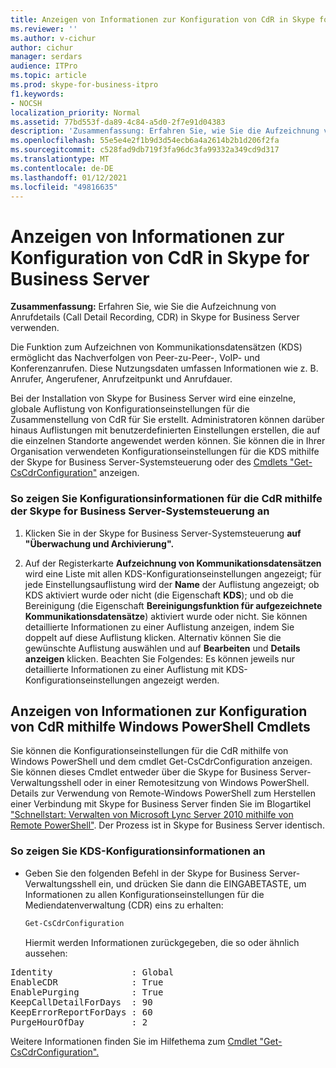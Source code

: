 ```yaml
---
title: Anzeigen von Informationen zur Konfiguration von CdR in Skype for Business Server
ms.reviewer: ''
ms.author: v-cichur
author: cichur
manager: serdars
audience: ITPro
ms.topic: article
ms.prod: skype-for-business-itpro
f1.keywords:
- NOCSH
localization_priority: Normal
ms.assetid: 77bd553f-da89-4c84-a5d0-2f7e91d04383
description: 'Zusammenfassung: Erfahren Sie, wie Sie die Aufzeichnung von Anrufdetail (Call Detail Recording, CDR) in Skype for Business Server verwenden.'
ms.openlocfilehash: 55e5e4e2f1b9d3d54ecb6a4a2614b2b1d206f2fa
ms.sourcegitcommit: c528fad9db719f3fa96dc3fa99332a349cd9d317
ms.translationtype: MT
ms.contentlocale: de-DE
ms.lasthandoff: 01/12/2021
ms.locfileid: "49816635"
---
```

# <a name="view-cdr-configuration-information-in-skype-for-business-server"></a>Anzeigen von Informationen zur Konfiguration von CdR in Skype for Business Server
 
**Zusammenfassung:** Erfahren Sie, wie Sie die Aufzeichnung von Anrufdetails (Call Detail Recording, CDR) in Skype for Business Server verwenden.
  
Die Funktion zum Aufzeichnen von Kommunikationsdatensätzen (KDS) ermöglicht das Nachverfolgen von Peer-zu-Peer-, VoIP- und Konferenzanrufen. Diese Nutzungsdaten umfassen Informationen wie z. B. Anrufer, Angerufener, Anrufzeitpunkt und Anrufdauer.
  
Bei der Installation von Skype for Business Server wird eine einzelne, globale Auflistung von Konfigurationseinstellungen für die Zusammenstellung von CdR für Sie erstellt. Administratoren können darüber hinaus Auflistungen mit benutzerdefinierten Einstellungen erstellen, die auf die einzelnen Standorte angewendet werden können. Sie können die in Ihrer Organisation verwendeten Konfigurationseinstellungen für die KDS mithilfe der Skype for Business Server-Systemsteuerung oder des [Cmdlets "Get-CsCdrConfiguration"](https://docs.microsoft.com/powershell/module/skype/get-cscdrconfiguration?view=skype-ps) anzeigen.
  
### <a name="to-view-cdr-configuration-information-by-using-skype-for-business-server-control-panel"></a>So zeigen Sie Konfigurationsinformationen für die CdR mithilfe der Skype for Business Server-Systemsteuerung an

1. Klicken Sie in der Skype for Business Server-Systemsteuerung **auf "Überwachung und Archivierung".**
    
2. Auf der Registerkarte **Aufzeichnung von Kommunikationsdatensätzen** wird eine Liste mit allen KDS-Konfigurationseinstellungen angezeigt; für jede Einstellungsauflistung wird der **Name** der Auflistung angezeigt; ob KDS aktiviert wurde oder nicht (die Eigenschaft **KDS**); und ob die Bereinigung (die Eigenschaft **Bereinigungsfunktion für aufgezeichnete Kommunikationsdatensätze**) aktiviert wurde oder nicht. Sie können detaillierte Informationen zu einer Auflistung anzeigen, indem Sie doppelt auf diese Auflistung klicken. Alternativ können Sie die gewünschte Auflistung auswählen und auf **Bearbeiten** und **Details anzeigen** klicken. Beachten Sie Folgendes: Es können jeweils nur detaillierte Informationen zu einer Auflistung mit KDS-Konfigurationseinstellungen angezeigt werden.
    
## <a name="viewing-cdr-configuration-information-by-using-windows-powershell-cmdlets"></a>Anzeigen von Informationen zur Konfiguration von CdR mithilfe Windows PowerShell Cmdlets

Sie können die Konfigurationseinstellungen für die CdR mithilfe von Windows PowerShell und dem cmdlet Get-CsCdrConfiguration anzeigen. Sie können dieses Cmdlet entweder über die Skype for Business Server-Verwaltungsshell oder in einer Remotesitzung von Windows PowerShell. Details zur Verwendung von Remote-Windows PowerShell zum Herstellen einer Verbindung mit Skype for Business Server finden Sie im Blogartikel ["Schnellstart: Verwalten von Microsoft Lync Server 2010 mithilfe von Remote PowerShell"](https://go.microsoft.com/fwlink/p/?linkId=255876). Der Prozess ist in Skype for Business Server identisch.
  
### <a name="to-view-cdr-configuration-information"></a>So zeigen Sie KDS-Konfigurationsinformationen an

- Geben Sie den folgenden Befehl in der Skype for Business Server-Verwaltungsshell ein, und drücken Sie dann die EINGABETASTE, um Informationen zu allen Konfigurationseinstellungen für die Mediendatenverwaltung (CDR) eins zu erhalten:
    
  ```PowerShell
  Get-CsCdrConfiguration
  ```

    Hiermit werden Informationen zurückgegeben, die so oder ähnlich aussehen:
    
<pre>
Identity               : Global
EnableCDR              : True
EnablePurging          : True
KeepCallDetailForDays  : 90
KeepErrorReportForDays : 60
PurgeHourOfDay         : 2
</pre>

Weitere Informationen finden Sie im Hilfethema zum [Cmdlet "Get-CsCdrConfiguration".](https://docs.microsoft.com/powershell/module/skype/get-cscdrconfiguration?view=skype-ps)
  

